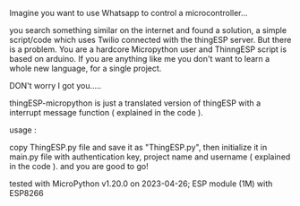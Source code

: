 Imagine you want to use Whatsapp to control a microcontroller...

you search something similar on the internet and found a solution, a simple script/code which uses Twilio connected with the thingESP server.
But there is a problem. You are a hardcore Micropython user and ThinngESP script is based on arduino. If you are anything like me you don't want to learn a whole new language,
for a single project.

DON't worry I got you.....

thingESP-micropython is just a translated version of thingESP with a interrupt message function ( explained in the code ).

usage :

copy ThingESP.py file and save it as "ThingESP.py", then initialize it in main.py file with authentication key, project name and username ( explained in the code ).
and you are good to go!

tested with MicroPython v1.20.0 on 2023-04-26; ESP module (1M) with ESP8266
